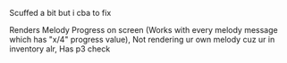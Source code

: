 Scuffed a bit but i cba to fix

Renders Melody Progress on screen (Works with every melody message which has "x/4" progress value), 
Not rendering ur own melody cuz ur in inventory alr, 
Has p3 check
